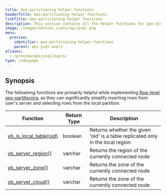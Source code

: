 ```yaml
---
title: Geo-partitioning helper functions
headerTitle: Geo-partitioning helper functions
linkTitle: Geo-partitioning helper functions
description: This section contains all the helper functions for geo-distribution.
image: /images/section_icons/api/ysql.png
menu:
  preview:
    identifier: geo-partitioning-helper-functions
    parent: api-ysql-exprs
aliases:
  - /preview/api/ysql/exprs/
type: indexpage
---
```


## Synopsis

The followinng functions are primarily helpful while implementing [Row-level geo-partitioning](../../../../explore/multi-region-deployments/row-level-geo-partitioning/), as they can significantly simplify inserting rows from user's server and selecting rows from the local partition.

| Function | Return Type |Description |
|-----------|------------|-------------|
| [yb_is_local_table(oid)](func_yb_is_local_table) | boolean | Returns whether the given 'oid' is a table replicated only in the local region |
| [yb_server_region()](func_yb_server_region) | varchar | Returns the region of the currently connected node |
| [yb_server_zone()](func_yb_server_zone) | varchar | Returns the zone of the currently connected node |
| [yb_server_cloud()](func_yb_server_zone) | varchar | Returns the zone of the currently connected node |
